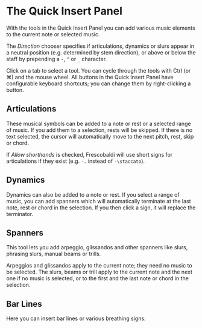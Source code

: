 # The Quick Insert Panel

With the tools in the Quick Insert Panel you can add various music elements
to the current note or selected music.

The *Direction* chooser specifies if articulations, dynamics or slurs
appear in a neutral position (e.g. determined by stem direction), or above
or below the staff by prepending a `-`, `^` or `_` character.

Click on a tab to select a tool. You can cycle through the tools with Ctrl
(or ⌘) and the mouse wheel.
All buttons in the Quick Insert Panel have configurable keyboard shortcuts;
you can change them by right-clicking a button.


## Articulations

These musical symbols can be added to a note or rest or a selected range
of music.
If you add them to a selection, rests will be skipped.
If there is no text selected, the cursor will automatically move to the next
pitch, rest, skip or chord.

If *Allow shorthands* is checked, Frescobaldi will use short signs
for articulations if they exist
(e.g. `-.` instead of `-\staccato`).


## Dynamics

Dynamics can also be added to a note or rest.
If you select a range of music, you can add spanners which will automatically
terminate at the last note, rest or chord in the selection.
If you then click a sign, it will replace the terminator.


## Spanners

This tool lets you add arpeggio, glissandos and other spanners like slurs,
phrasing slurs, manual beams or trills.

Arpeggios and glissandos apply to the current note;
they need no music to be selected.
The slurs, beams or trill apply to the current note and the next one
if no music is selected,
or to the first and the last note or chord in the selection.


## Bar Lines

Here you can insert bar lines or various breathing signs.
